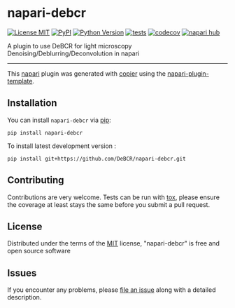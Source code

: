 # napari-debcr

[![License MIT](https://img.shields.io/pypi/l/napari-debcr.svg?color=green)](https://github.com/DeBCR/napari-debcr/raw/main/LICENSE)
[![PyPI](https://img.shields.io/pypi/v/napari-debcr.svg?color=green)](https://pypi.org/project/napari-debcr)
[![Python Version](https://img.shields.io/pypi/pyversions/napari-debcr.svg?color=green)](https://python.org)
[![tests](https://github.com/DeBCR/napari-debcr/workflows/tests/badge.svg)](https://github.com/DeBCR/napari-debcr/actions)
[![codecov](https://codecov.io/gh/DeBCR/napari-debcr/branch/main/graph/badge.svg)](https://codecov.io/gh/DeBCR/napari-debcr)
[![napari hub](https://img.shields.io/endpoint?url=https://api.napari-hub.org/shields/napari-debcr)](https://napari-hub.org/plugins/napari-debcr)

A plugin to use DeBCR for light microscopy Denoising/Deblurring/Deconvolution in napari 

----------------------------------

This [napari] plugin was generated with [copier] using the [napari-plugin-template].

<!--
Don't miss the full getting started guide to set up your new package:
https://github.com/napari/napari-plugin-template#getting-started

and review the napari docs for plugin developers:
https://napari.org/stable/plugins/index.html
-->

## Installation

You can install `napari-debcr` via [pip]:

    pip install napari-debcr



To install latest development version :

    pip install git+https://github.com/DeBCR/napari-debcr.git


## Contributing

Contributions are very welcome. Tests can be run with [tox], please ensure
the coverage at least stays the same before you submit a pull request.

## License

Distributed under the terms of the [MIT] license,
"napari-debcr" is free and open source software

## Issues

If you encounter any problems, please [file an issue] along with a detailed description.

[napari]: https://github.com/napari/napari
[copier]: https://copier.readthedocs.io/en/stable/
[@napari]: https://github.com/napari
[MIT]: http://opensource.org/licenses/MIT
[BSD-3]: http://opensource.org/licenses/BSD-3-Clause
[GNU GPL v3.0]: http://www.gnu.org/licenses/gpl-3.0.txt
[GNU LGPL v3.0]: http://www.gnu.org/licenses/lgpl-3.0.txt
[Apache Software License 2.0]: http://www.apache.org/licenses/LICENSE-2.0
[Mozilla Public License 2.0]: https://www.mozilla.org/media/MPL/2.0/index.txt
[napari-plugin-template]: https://github.com/napari/napari-plugin-template

[file an issue]: https://github.com/DeBCR/napari-debcr/issues

[napari]: https://github.com/napari/napari
[tox]: https://tox.readthedocs.io/en/latest/
[pip]: https://pypi.org/project/pip/
[PyPI]: https://pypi.org/
